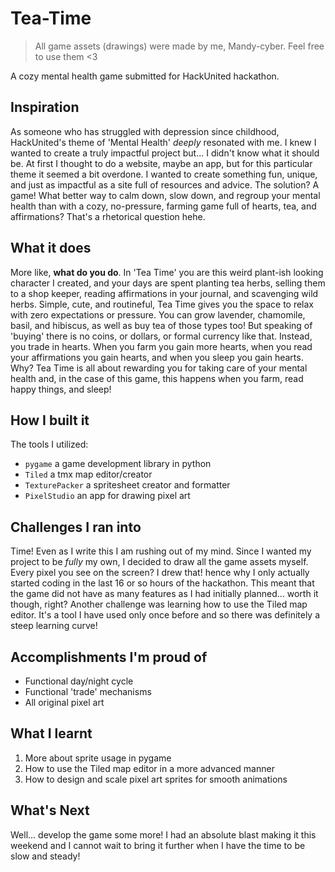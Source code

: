 # Tea-Time
>  All game assets (drawings) were made by me, Mandy-cyber. Feel free to use them <3

A cozy mental health game submitted for HackUnited hackathon.


## Inspiration
As someone who has struggled with depression since childhood, HackUnited's theme of 'Mental Health' _deeply_ resonated with me. I knew I wanted to create a truly impactful project but... I didn't know what it should be. At first I thought to do a website, maybe an app, but for this particular theme it seemed a bit overdone. I wanted to create something fun, unique, and just as impactful as a site full of resources and advice. The solution? A game! What better way to calm down, slow down, and regroup your mental health than with a cozy, no-pressure, farming game full of hearts, tea, and affirmations? That's a rhetorical question hehe.

## What it does
More like, **what do you do**. In 'Tea Time' you are this weird plant-ish looking character I created, and your days are spent planting tea herbs, selling them to a shop keeper, reading affirmations in your journal, and scavenging wild herbs. Simple, cute, and routineful, Tea Time gives you the space to relax with zero expectations or pressure. You can grow lavender, chamomile, basil, and hibiscus, as well as buy tea of those types too! But speaking of 'buying' there is no coins, or dollars, or formal currency like that. Instead, you trade in hearts. When you farm you gain more hearts, when you read your affirmations you gain hearts, and when you sleep you gain hearts. Why? Tea Time is all about rewarding you for taking care of your mental health and, in the case of this game, this happens when you farm, read happy things, and sleep!

## How I built it
The tools I utilized:
- `pygame` a game development library in python
- `Tiled` a tmx map editor/creator
- `TexturePacker` a spritesheet creator and formatter
- `PixelStudio` an app for drawing pixel art


## Challenges I ran into
Time! Even as I write this I am rushing out of my mind. Since I wanted my project to be _fully_ my own, I decided to draw all the game assets myself. Every pixel you see on the screen? I drew that! hence why I only actually started coding in the last 16 or so hours of the hackathon. This meant that the game did not have as many features as I had initially planned... worth it though, right? Another challenge was learning how to use the Tiled map editor. It's a tool I have used only once before and so there was definitely a steep learning curve!

## Accomplishments I'm proud of
- Functional day/night cycle
- Functional 'trade' mechanisms
- All original pixel art

## What I learnt
1. More about sprite usage in pygame
2. How to use the Tiled map editor in a more advanced manner
3. How to design and scale pixel art sprites for smooth animations

## What's Next
Well... develop the game some more! I had an absolute blast making it this weekend and I cannot wait to bring it further when I have the time to be slow and steady!
